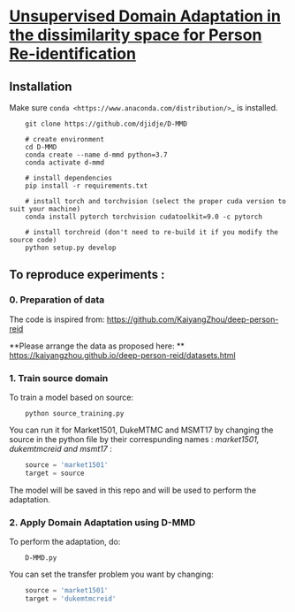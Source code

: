 # [Unsupervised Domain Adaptation in the dissimilarity space for Person Re-identification](https://arxiv.org/abs/2007.13890 "Unsupervised Domain Adaptation in the dissimilarity space for Person Re-identification")

## Installation


Make sure `conda <https://www.anaconda.com/distribution/>`_ is installed.

```
    git clone https://github.com/djidje/D-MMD

    # create environment
    cd D-MMD
    conda create --name d-mmd python=3.7
    conda activate d-mmd

    # install dependencies
    pip install -r requirements.txt

    # install torch and torchvision (select the proper cuda version to suit your machine)
    conda install pytorch torchvision cudatoolkit=9.0 -c pytorch

    # install torchreid (don't need to re-build it if you modify the source code)
    python setup.py develop
```

## To reproduce experiments :

### 0. Preparation of data
The code is inspired from: 
https://github.com/KaiyangZhou/deep-person-reid

**Please arrange the data as proposed here:
**
https://kaiyangzhou.github.io/deep-person-reid/datasets.html

### 1. Train source domain

To train a model based on source:
```
    python source_training.py
```

You can run it for Market1501, DukeMTMC and MSMT17 by changing the source in the python file by their correspunding names : *market1501, dukemtmcreid and msmt17* :

```python
	source = 'market1501'
	target = source
```
The model will be saved in this repo and will be used to perform the adaptation.

### 2. Apply Domain Adaptation using D-MMD
To perform the adaptation, do:

```
    D-MMD.py
```

You can set the transfer problem you want by changing:

```python
	source = 'market1501'
	target = 'dukemtmcreid'
```